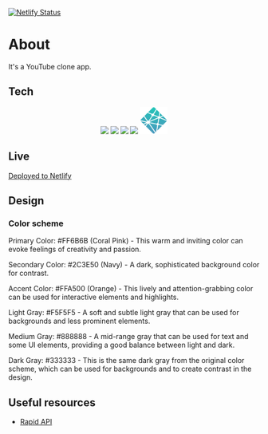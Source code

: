 [![Netlify Status](https://api.netlify.com/api/v1/badges/72514c5d-beef-4943-a8c2-49b9f45063df/deploy-status)](https://app.netlify.com/sites/videoverse-player/deploys)

# About
It's a YouTube clone app.

## Tech

<div align="center">
  <img width="55" src="https://raw.githubusercontent.com/gilbarbara/logos/master/logos/material-ui.svg"/>
  <img width="55" src="https://raw.githubusercontent.com/gilbarbara/logos/master/logos/react-router.svg"/>
  <img width="55" src="https://raw.githubusercontent.com/gilbarbara/logos/master/logos/react.svg"/>
  <img width="55" src="https://raw.githubusercontent.com/gilbarbara/logos/master/logos/vitejs.svg"/>
  <img width="55" src="https://raw.githubusercontent.com/gilbarbara/logos/master/logos/netlify-icon.svg"/>
</div>

## Live

[Deployed to Netlify](https://videoverse-player.netlify.app/)

## Design
### Color scheme
Primary Color: #FF6B6B (Coral Pink) - This warm and inviting color can evoke feelings of creativity and passion.

Secondary Color: #2C3E50 (Navy) - A dark, sophisticated background color for contrast.

Accent Color: #FFA500 (Orange) - This lively and attention-grabbing color can be used for interactive elements and highlights.

Light Gray: #F5F5F5 - A soft and subtle light gray that can be used for backgrounds and less prominent elements.

Medium Gray: #888888 - A mid-range gray that can be used for text and some UI elements, providing a good balance between light and dark.

Dark Gray: #333333 - This is the same dark gray from the original color scheme, which can be used for backgrounds and to create contrast in the design.

## Useful resources

* [Rapid API](https://rapidapi.com/ytdlfree/api/youtube-v31?utm_source=youtube.com%2FJavaScriptMastery&utm_medium=referral&utm_campaign=DevRel)

